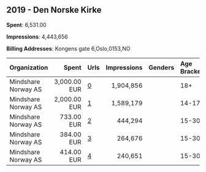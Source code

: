 ## 2019 - Den Norske Kirke 
**Spent**: 6,531.00

**Impressions**: 4,443,656

**Billing Addresses**: Kongens gate 6,Oslo,0153,NO

|Organization|Spent|Urls|Impressions|Genders|Age Brackets|Country Codes|
|:---|---:|:---|---:|:---|:---|:---|
|Mindshare Norway AS|3,000.00 EUR|[0](https://www.snap.com/political-ads/asset/d1ac2f3540c088e0fecf11d9f096f2a9db8fb8b2bae14ade954bbd00838b8a1c?mediaType=png)|1,904,856||18+|norway|
|Mindshare Norway AS|2,000.00 EUR|[1](https://www.snap.com/political-ads/asset/effd9efa82477013b021900712a38206fa5014113414214c812bfaaddf3c10f6?mediaType=png)|1,589,179||14-17|norway|
|Mindshare Norway AS|733.00 EUR|[2](https://www.snap.com/political-ads/asset/486797875f20b6204c834719268ad3f44b6dcd42ba895854f2cb5b0fefb7348f?mediaType=mp4)|444,294||15-30|norway|
|Mindshare Norway AS|384.00 EUR|[3](https://www.snap.com/political-ads/asset/7a796db26b7966ce8241f4ff81115cdf778d0699e25372f97f9038ae82e9a5b9?mediaType=mp4)|264,676||15-30|norway|
|Mindshare Norway AS|414.00 EUR|[4](https://www.snap.com/political-ads/asset/9d855132b650876ab2d8d8dffd3eba4e0f7ca4b73895ac44c6f1cd96fbe10b91?mediaType=mp4)|240,651||15-30|norway|
